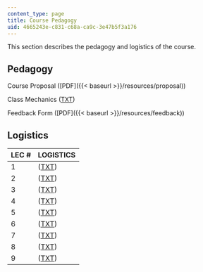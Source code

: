 ```yaml
---
content_type: page
title: Course Pedagogy
uid: 4665243e-c831-c68a-ca9c-3e47b5f3a176
---
```


This section describes the pedagogy and logistics of the course.

Pedagogy
--------

Course Proposal ([PDF]({{< baseurl >}}/resources/proposal))

Class Mechanics ([TXT](/courses/electrical-engineering-and-computer-science/6-090-building-programming-experience-a-lead-in-to-6-001-january-iap-2005/course-pedagogy/classmech.txt))

Feedback Form ([PDF]({{< baseurl >}}/resources/feedback))

Logistics
---------

| LEC # | LOGISTICS |
| --- | --- |
| 1 | ([TXT](/courses/electrical-engineering-and-computer-science/6-090-building-programming-experience-a-lead-in-to-6-001-january-iap-2005/course-pedagogy/lecture1.txt)) |
| 2 | ([TXT](/courses/electrical-engineering-and-computer-science/6-090-building-programming-experience-a-lead-in-to-6-001-january-iap-2005/course-pedagogy/lecture2.txt)) |
| 3 | ([TXT](/courses/electrical-engineering-and-computer-science/6-090-building-programming-experience-a-lead-in-to-6-001-january-iap-2005/course-pedagogy/lecture3.txt)) |
| 4 | ([TXT](/courses/electrical-engineering-and-computer-science/6-090-building-programming-experience-a-lead-in-to-6-001-january-iap-2005/course-pedagogy/lecture4.txt)) |
| 5 | ([TXT](/courses/electrical-engineering-and-computer-science/6-090-building-programming-experience-a-lead-in-to-6-001-january-iap-2005/course-pedagogy/lecture5.txt)) |
| 6 | ([TXT](/courses/electrical-engineering-and-computer-science/6-090-building-programming-experience-a-lead-in-to-6-001-january-iap-2005/course-pedagogy/lecture6.txt)) |
| 7 | ([TXT](/courses/electrical-engineering-and-computer-science/6-090-building-programming-experience-a-lead-in-to-6-001-january-iap-2005/course-pedagogy/lecture7.txt)) |
| 8 | ([TXT](/courses/electrical-engineering-and-computer-science/6-090-building-programming-experience-a-lead-in-to-6-001-january-iap-2005/course-pedagogy/lecture8.txt)) |
| 9 | ([TXT](/courses/electrical-engineering-and-computer-science/6-090-building-programming-experience-a-lead-in-to-6-001-january-iap-2005/course-pedagogy/lecture9.txt))